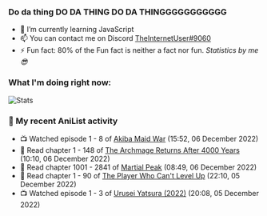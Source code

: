 ### Do da thing DO DA THING DO DA THINGGGGGGGGGGG

<!-- **TheInternetUser0/TheInternetUser0** is a ✨ _special_ ✨ repository because its `README.md` (this file) appears on your GitHub profile. -->


- 🌱 I’m currently learning JavaScript
- 📫 You can contact me on Discord [TheInternetUser#9060](https://discord.com/users/534117072796385300)
- ⚡ Fun fact: 80% of the Fun fact is neither a fact nor fun. _Statistics by me 😎_

### What I'm doing right now:
![Stats](https://discord.c99.nl/widget/theme-3/534117072796385300.png)

### 🌸 My recent AniList activity

<!-- ANILIST_ACTIVITY:start -->

-   📺 Watched episode 1 - 8 of [Akiba Maid War](https://anilist.co/anime/151379) (15:52, 06 December 2022)
-   📖 Read chapter 1 - 148 of [The Archmage Returns After 4000 Years](https://anilist.co/manga/118424) (10:10, 06 December 2022)
-   📖 Read chapter 1001 - 2841 of [Martial Peak](https://anilist.co/manga/104494) (08:49, 06 December 2022)
-   📖 Read chapter 1 - 90 of [The Player Who Can't Level Up](https://anilist.co/manga/130511) (22:10, 05 December 2022)
-   📺 Watched episode 1 - 3 of [Urusei Yatsura (2022)](https://anilist.co/anime/143277) (20:08, 05 December 2022)

<!-- ANILIST_ACTIVITY:end -->
